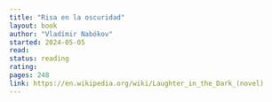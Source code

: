 ```yaml
---
title: "Risa en la oscuridad"
layout: book
author: "Vladímir Nabókov"
started: 2024-05-05
read:
status: reading
rating:
pages: 248
link: https://en.wikipedia.org/wiki/Laughter_in_the_Dark_(novel)
---
```

